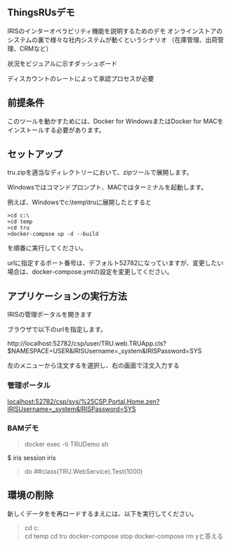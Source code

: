 ## ThingsRUsデモ

IRISのインターオペラビリティ機能を説明するためのデモ
オンラインストアのシステムの裏で様々な社内システムが動くというシナリオ
（在庫管理、出荷管理、CRMなど）

状況をビジュアルに示すダッシュボード

ディスカウントのレートによって承認プロセスが必要

## 前提条件

このツールを動かすためには、Docker for WindowsまたはDocker for MACをインストールする必要があります。


## セットアップ

tru.zipを適当なディレクトリーにおいて、zipツールで展開します。

Windowsではコマンドプロンプト、MACではターミナルを起動します。

例えば、Windowsでc:\temp\truに展開したとすると

```
>cd c:\
>cd temp
>cd tru
>docker-compose up -d --build

```
を順番に実行してください。

urlに指定するポート番号は、デフォルト52782になっていますが、変更したい場合は、docker-compose.ymlの設定を変更してください。


## アプリケーションの実行方法

IRISの管理ポータルを開きます

ブラウザで以下のurlを指定します。

http://localhost:52782/csp/user/TRU.web.TRUApp.cls?$NAMESPACE=USER&IRISUsername=_system&IRISPassword=SYS

左のメニューから注文するを選択し、右の画面で注文入力する


### 管理ポータル

[localhost:52782/csp/sys/%25CSP.Portal.Home.zen?IRISUsername=_system&IRISPassword=SYS](http://localhost:52782/csp/sys/%25CSP.Portal.Home.zen?IRISUsername=_system&IRISPassword=SYS)

### BAMデモ

>docker exec -ti TRUDemo sh

$ iris session iris

>do ##class(TRU.WebService).Test(1000)


## 環境の削除

新しくデータをを再ロードするまえには、以下を実行してください。

>cd c:\
>cd temp
>cd tru
>docker-compose stop
>docker-compose rm
yと答える

